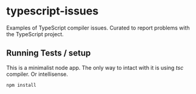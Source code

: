 
# typescript-issues

Examples of TypeScript compiler issues.
Curated to report problems with the TypeScript project.


## Running Tests / setup

This is a minimalist node app. The only way to intact with it is using _tsc_ compiler.
Or intellisense.

```
npm install
```
